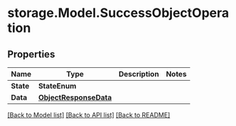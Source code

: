 # storage.Model.SuccessObjectOperation

## Properties

Name | Type | Description | Notes
------------ | ------------- | ------------- | -------------
**State** | **StateEnum** |  | 
**Data** | [**ObjectResponseData**](ObjectResponseData.md) |  | 

[[Back to Model list]](../README.md#documentation-for-models) [[Back to API list]](../README.md#documentation-for-api-endpoints) [[Back to README]](../README.md)

